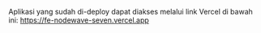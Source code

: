 Aplikasi yang sudah di-deploy dapat diakses melalui link Vercel di bawah ini:
https://fe-nodewave-seven.vercel.app
